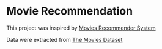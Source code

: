 # Movie Recommendation

This project was inspired by [Movies Recommender System](https://www.kaggle.com/rounakbanik/movie-recommender-systems)

Data were extracted from [The Movies Dataset](https://www.kaggle.com/rounakbanik/the-movies-dataset)
